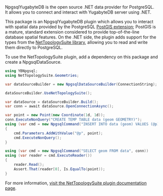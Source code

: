 NpgsqlYugabyteDB is the open source .NET data provider for PostgreSQL. It allows you to connect and interact with YugabyteDB server using .NET.

This package is an NpgsqlYugabyteDB plugin which allows you to interact with spatial data provided by the PostgreSQL [PostGIS extension](https://postgis.net); PostGIS is a mature, standard extension considered to provide top-of-the-line database spatial features. On the .NET side, the plugin adds support for the types from the [NetTopologySuite library](https://github.com/NetTopologySuite/NetTopologySuite), allowing you to read and write them directly to PostgreSQL. 

To use the NetTopologySuite plugin, add a dependency on this package and create a NpgsqlDataSource.

```csharp
using YBNpgsql;
using NetTopologySuite.Geometries;

var dataSourceBuilder = new NpgsqlDataSourceBuilder(ConnectionString);

dataSourceBuilder.UseNetTopologySuite();

var dataSource = dataSourceBuilder.Build();
var conn = await dataSource.OpenConnectionAsync();

var point = new Point(new Coordinate(1d, 1d));
conn.ExecuteNonQuery("CREATE TEMP TABLE data (geom GEOMETRY)");
using (var cmd = new NpgsqlCommand("INSERT INTO data (geom) VALUES (@p)", conn))
{
    cmd.Parameters.AddWithValue("@p", point);
    cmd.ExecuteNonQuery();
}

using (var cmd = new NpgsqlCommand("SELECT geom FROM data", conn))
using (var reader = cmd.ExecuteReader())
{
    reader.Read();
    Assert.That(reader[0], Is.EqualTo(point));
}
```

For more information, [visit the NetTopologySuite plugin documentation page](https://www.npgsql.org/doc/types/nts.html).
